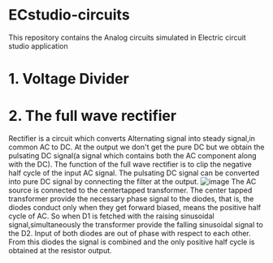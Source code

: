 # ECstudio-circuits
This repository contains the Analog circuits simulated in Electric circuit studio application
# 1. Voltage Divider

# 2. The full wave rectifier
Rectifier is a circuit which converts Alternating signal into steady signal,in common AC to DC.
At the output we don't get the pure DC but we obtain the pulsating DC signal(a signal which contains both the AC component along with the DC).
The function of the full wave rectifier is to clip the negative half cycle of the input AC signal. The pulsating DC signal can be converted into pure DC signal by connecting 
the filter at the output.
![image](https://user-images.githubusercontent.com/85921230/153843191-14415c22-c5bf-4ab1-895f-1675cf709061.png)
The AC source is connected to the centertapped transformer. The center tapped transformer provide the necessary phase signal to the diodes, that is, the diodes conduct only when
they get forward biased, means the positive half cycle of AC. So when D1 is fetched with the raising sinusoidal signal,simultaneously the transformer provide the falling 
sinusoidal signal to the D2. Input of both diodes are out of phase with respect to each other. From this diodes the signal is combined and the only positive half cycle is obtained at the resistor output.

